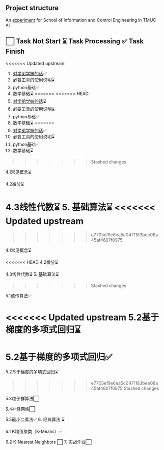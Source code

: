 ## Project structure

An [experiment](https://mubu.com/app/edit/home/17J-XCQI29C#m) for School of information and Control  Engineering in TMUC-AI

## ⬜ Task Not Start ⌛ Task Processing ✅ Task Finish

<<<<<<< Updated upstream
1. [对学弟学妹的话](https://github.com/lilyang1989/rgzn-icu/blob/main/%E5%89%8D%E7%BD%AE%E4%BB%BB%E5%8A%A1/%E5%AF%B9%E5%AD%A6%E5%BC%9F%E5%AD%A6%E5%A6%B9%E7%9A%84%E8%AF%9D.md)✅
2. 必要工具的使用说明⌛
3. python基础✅
4. 数学基础⌛
=======
<<<<<<< HEAD
1. [对学弟学妹的话](https://github.com/lilyang1989/rgzn-icu/blob/main/%E5%89%8D%E7%BD%AE%E4%BB%BB%E5%8A%A1/%E5%AF%B9%E5%AD%A6%E5%BC%9F%E5%AD%A6%E5%A6%B9%E7%9A%84%E8%AF%9D.md)⌛
2. 必要工具的使用说明⌛
3. python基础✅
4. 数学基础⌛
=======
1. [对学弟学妹的话](https://github.com/lilyang1989/rgzn-icu/blob/main/%E5%89%8D%E7%BD%AE%E4%BB%BB%E5%8A%A1/%E5%AF%B9%E5%AD%A6%E5%BC%9F%E5%AD%A6%E5%A6%B9%E7%9A%84%E8%AF%9D.md)✅
2. 必要工具的使用说明⌛
3. python基础✅
4. 数学基础⌛
>>>>>>> Stashed changes

   4.1常见概念⌛

   4.2微分⌛

   4.3线性代数⌛
5. 基础算法⌛
<<<<<<< Updated upstream
=======
>>>>>>> e7705ef9e6ea5c0471183bee08a45af4607f0975

   4.1常见概念⌛

<<<<<<< HEAD
   4.2微分⌛

   4.3线性代数⌛
5. 基础算法⌛
>>>>>>> Stashed changes

   5.1遗传算法✅

<<<<<<< Updated upstream
   5.2基于梯度的多项式回归⌛
=======
   5.2基于梯度的多项式回归✅
=======
   5.2基于梯度的多项式回归⌛
>>>>>>> e7705ef9e6ea5c0471183bee08a45af4607f0975
>>>>>>> Stashed changes

   5.3粒子群算法⬜

   5.4神经网络⬜

   5.5最小二乘法✅
6. 经典算法 ⌛

   6.1 K均值聚类（K-Means）✅

   6.2 K-Nearest Neighbors    ⬜
7. 实战作业⬜

